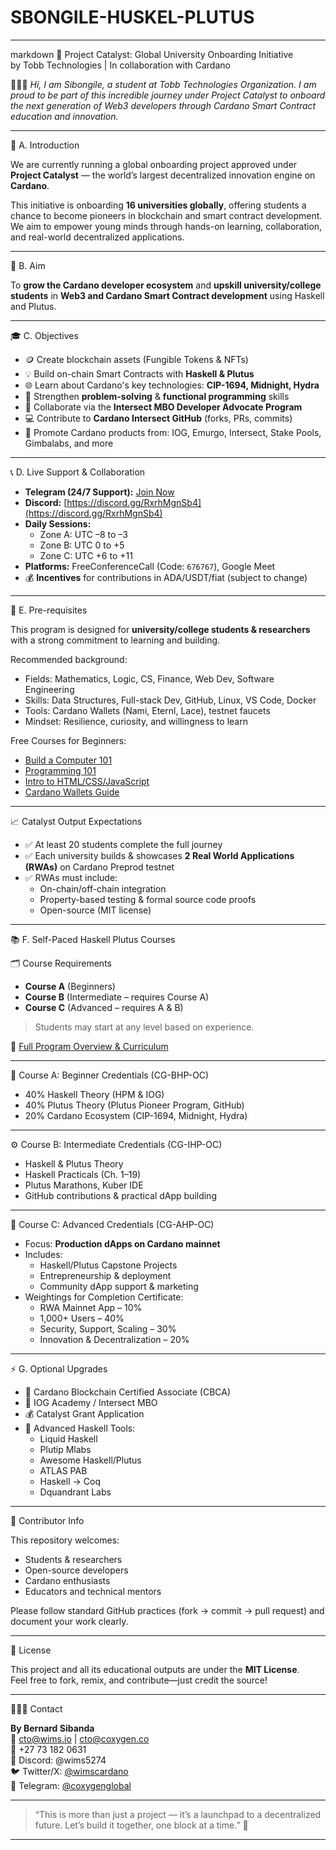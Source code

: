 # SBONGILE-HUSKEL-PLUTUS

---

markdown
🚀 Project Catalyst: Global University Onboarding Initiative  
by Tobb Technologies | In collaboration with Cardano

👩🏽‍💻 *Hi, I am Sibongile, a student at Tobb Technologies Organization. I am proud to be part of this incredible journey under Project Catalyst to onboard the next generation of Web3 developers through Cardano Smart Contract education and innovation.*

---

🧭 A. Introduction

We are currently running a global onboarding project approved under **Project Catalyst** — the world’s largest decentralized innovation engine on **Cardano**.

This initiative is onboarding **16 universities globally**, offering students a chance to become pioneers in blockchain and smart contract development. We aim to empower young minds through hands-on learning, collaboration, and real-world decentralized applications.

---

🎯 B. Aim

To **grow the Cardano developer ecosystem** and **upskill university/college students** in **Web3 and Cardano Smart Contract development** using Haskell and Plutus.

---

🎓 C. Objectives

- 🪙 Create blockchain assets (Fungible Tokens & NFTs)
- 💡 Build on-chain Smart Contracts with **Haskell & Plutus**
- 🌐 Learn about Cardano's key technologies: **CIP-1694, Midnight, Hydra**
- 🧠 Strengthen **problem-solving** & **functional programming** skills
- 🤝 Collaborate via the **Intersect MBO Developer Advocate Program**
- 💻 Contribute to **Cardano Intersect GitHub** (forks, PRs, commits)
- 📣 Promote Cardano products from: IOG, Emurgo, Intersect, Stake Pools, Gimbalabs, and more

---

📞 D. Live Support & Collaboration

- **Telegram (24/7 Support):** [Join Now](https://t.me/coxygenglobal)  
- **Discord:** [https://discord.gg/RxrhMgnSb4](https://discord.gg/RxrhMgnSb4)  
- **Daily Sessions:**
  - Zone A: UTC –8 to –3  
  - Zone B: UTC 0 to +5  
  - Zone C: UTC +6 to +11  
- **Platforms:** FreeConferenceCall (Code: `676767`), Google Meet  
- 💰 **Incentives** for contributions in ADA/USDT/fiat (subject to change)

---

🧠 E. Pre-requisites

This program is designed for **university/college students & researchers** with a strong commitment to learning and building.

Recommended background:

- Fields: Mathematics, Logic, CS, Finance, Web Dev, Software Engineering
- Skills: Data Structures, Full-stack Dev, GitHub, Linux, VS Code, Docker
- Tools: Cardano Wallets (Nami, Eternl, Lace), testnet faucets
- Mindset: Resilience, curiosity, and willingness to learn

Free Courses for Beginners:

- [Build a Computer 101](https://www.udemy.com/course/build-a-computer-101-free/)
- [Programming 101](https://www.udemy.com/course/programming-101/)
- [Intro to HTML/CSS/JavaScript](https://www.tutorialspoint.com)
- [Cardano Wallets Guide](https://docs.cardano.org/about-cardano/new-to-cardano/types-of-wallets)

---

📈 Catalyst Output Expectations

- ✅ At least 20 students complete the full journey
- ✅ Each university builds & showcases **2 Real World Applications (RWAs)** on Cardano Preprod testnet
- ✅ RWAs must include:
  - On-chain/off-chain integration
  - Property-based testing & formal source code proofs
  - Open-source (MIT license)

---

📚 F. Self-Paced Haskell Plutus Courses

🗂 Course Requirements

- **Course A** (Beginners)  
- **Course B** (Intermediate – requires Course A)  
- **Course C** (Advanced – requires A & B)  
> Students may start at any level based on experience.

📎 [Full Program Overview & Curriculum](https://github.com/wimsio/universities/wiki/00.-Program-Overview-%E2%80%90-English-Version)

---

🔰 Course A: Beginner Credentials (CG-BHP-OC)

- 40% Haskell Theory (HPM & IOG)
- 40% Plutus Theory (Plutus Pioneer Program, GitHub)
- 20% Cardano Ecosystem (CIP-1694, Midnight, Hydra)

---

⚙️ Course B: Intermediate Credentials (CG-IHP-OC)

- Haskell & Plutus Theory
- Haskell Practicals (Ch. 1–19)
- Plutus Marathons, Kuber IDE
- GitHub contributions & practical dApp building

---

🚀 Course C: Advanced Credentials (CG-AHP-OC)

- Focus: **Production dApps on Cardano mainnet**
- Includes:
  - Haskell/Plutus Capstone Projects
  - Entrepreneurship & deployment
  - Community dApp support & marketing
- Weightings for Completion Certificate:
  - RWA Mainnet App – 10%
  - 1,000+ Users – 40%
  - Security, Support, Scaling – 30%
  - Innovation & Decentralization – 20%

---

⚡️ G. Optional Upgrades

- 📜 Cardano Blockchain Certified Associate (CBCA)
- 🧪 IOG Academy / Intersect MBO
- 💰 Catalyst Grant Application
- 🧠 Advanced Haskell Tools:
  - Liquid Haskell
  - Plutip Mlabs
  - Awesome Haskell/Plutus
  - ATLAS PAB
  - Haskell → Coq
  - Dquandrant Labs

---

🤝 Contributor Info

This repository welcomes:

- Students & researchers
- Open-source developers
- Cardano enthusiasts
- Educators and technical mentors

Please follow standard GitHub practices (fork → commit → pull request) and document your work clearly.

---

🧾 License

This project and all its educational outputs are under the **MIT License**.  
Feel free to fork, remix, and contribute—just credit the source!

---

🙋🏽‍♀️ Contact

**By Bernard Sibanda**  
📧 cto@wims.io | cto@coxygen.co  
📱 +27 73 182 0631  
🧵 Discord: @wims5274  
🐦 Twitter/X: [@wimscardano](https://twitter.com/wimscardano)  
💬 Telegram: [@coxygenglobal](https://t.me/coxygenglobal)

---

> “This is more than just a project — it’s a launchpad to a decentralized future. Let’s build it together, one block at a time.” 🚀


---

